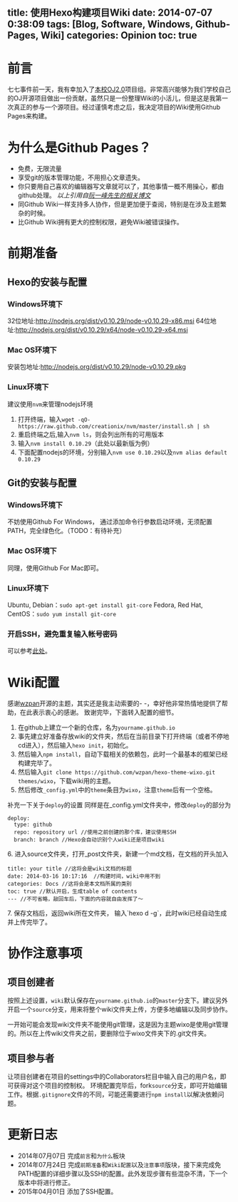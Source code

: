 ﻿title: 使用Hexo构建项目Wiki
date: 2014-07-07 0:38:09
tags: [Blog, Software, Windows, Github-Pages, Wiki]
categories: Opinion
toc: true
---
# 前言
七七事件前一天，我有幸加入了[本校OJ2.0](https://github.com/cugbacm/oj)项目组。非常高兴能够为我们学校自己的OJ开源项目做出一份贡献，虽然只是一份整理Wiki的小活儿，但是这是我第一次真正的参与一个源项目。经过谨慎考虑之后，我决定项目的Wiki使用Github Pages来构建。

<!-- more -->

# 为什么是Github Pages？
- 免费，无限流量
- 享受git的版本管理功能，不用担心文章遗失。
- 你只要用自己喜欢的编辑器写文章就可以了，其他事情一概不用操心，都由github处理。
*以上引用自[阮一峰先生的相关博文](http://www.ruanyifeng.com/blog/2012/08/blogging_with_jekyll.html)*
- 同Github Wiki一样支持多人协作，但是更加便于查阅，特别是在涉及主题繁杂的时候。
- 比Github Wiki拥有更大的控制权限，避免Wiki被错误操作。

# 前期准备
## Hexo的安装与配置
### Windows环境下
32位地址:<http://nodejs.org/dist/v0.10.29/node-v0.10.29-x86.msi>
64位地址:<http://nodejs.org/dist/v0.10.29/x64/node-v0.10.29-x64.msi>
### Mac OS环境下
安装包地址:http://nodejs.org/dist/v0.10.29/node-v0.10.29.pkg
### Linux环境下
建议使用`nvm`来管理nodejs环境
1. 打开终端，输入`wget -qO- https://raw.github.com/creationix/nvm/master/install.sh | sh`
2. 重启终端之后,输入`nvm ls`，则会列出所有的可用版本
3. 输入`nvm install 0.10.29`（此处以最新版为例）
4. 下面配置nodejs的环境，分别输入`nvm use 0.10.29`以及`nvm alias default 0.10.29`

## Git的安装与配置
### Windows环境下
不妨使用Github For Windows， 通过添加命令行参数启动环境，无须配置PATH，完全绿色化。（TODO：有待补充）
### Mac OS环境下
同理，使用Github For Mac即可。
### Linux环境下
Ubuntu, Debian：`sudo apt-get install git-core`
Fedora, Red Hat, CentOS：`sudo yum install git-core`

### 开启SSH，避免重复输入帐号密码
可以参考[此处](http://xuanwo.org/2015/02/07/generate-a-ssh-key/)。

# Wiki配置
感谢[wzpan](http://www.hahack.com/)开源的主题，其实还是我主动索要的- -，幸好他非常热情地提供了帮助，在此表示衷心的感谢。
致谢完毕，下面转入配置的细节。
1. 在github上建立一个新的仓库，名为`yourname.github.io`
2. 事先建立好准备存放wiki的文件夹，然后在当前目录下打开终端（或者不停地cd进入），然后输入`hexo init`，初始化。
3. 然后输入`npm install`，自动下载相关的依赖包，此时一个最基本的框架已经构建完毕了。
4. 然后输入`git clone https://github.com/wzpan/hexo-theme-wixo.git themes/wixo`，下载wiki用的主题。
5. 然后修改`_config.yml`中的`theme`条目为`wixo`，注意`theme`后有一个空格。
>
补充一下关于`deploy`的设置
同样是在_config.yml文件夹中，修改`deploy`的部分为

```
deploy:
  type: github
  repo: repository url //使用之前创建的那个库，建议使用SSH
  branch: branch //Hexo会自动识别个人wiki还是项目wiki

```
<p>6. 进入source文件夹，打开_post文件夹，新建一个md文档，在文档的开头加入

```
title: your title //这将会是wiki文档的标题
date: 2014-03-16 10:17:16  //构建时间，wiki中用不到
categories: Docs //这将会是本文档所属的类别
toc: true //默认开启，生成table of contents
--- //不可省略，敲回车后，下面的内容就自由发挥了～

```

<p>7. 保存文档后，返回wiki所在文件夹， 输入`hexo d -g`，此时wiki已经自动生成并上传完毕了。

# 协作注意事项
## 项目创建者
按照上述设置，`wiki`默认保存在`yourname.github.io`的`master`分支下。建议另外开启一个`source`分支，用来将整个wiki文件夹上传，方便多地编辑以及同步协作。
>
一开始可能会发现wiki文件夹不能使用git管理，这是因为主题wixo是使用git管理的。所以在上传wiki文件夹之前，要删除位于wixo文件夹下的.git文件夹。

## 项目参与者
让项目创建者在项目的settings中的Collaborators栏目中输入自己的用户名，即可获得对这个项目的控制权。
环境配置完毕后，fork`source`分支，即可开始编辑工作。根据`.gitignore`文件的不同，可能还需要进行`npm install`以解决依赖问题。

# 更新日志
- 2014年07月07日 完成`前言`和`为什么`板块
- 2014年07月24日 完成`前期准备`和`Wiki配置`以及`注意事项`版块，接下来完成免PATH配置的详细步骤以及SSH的配置。此外发现步骤有些混杂不清，下一个版本中将进行修正。
- 2015年04月01日 添加了SSH配置。